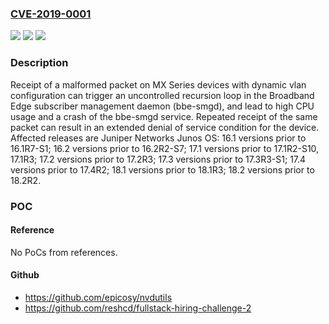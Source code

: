 ### [CVE-2019-0001](https://cve.mitre.org/cgi-bin/cvename.cgi?name=CVE-2019-0001)
![](https://img.shields.io/static/v1?label=Product&message=Junos%20OS&color=blue)
![](https://img.shields.io/static/v1?label=Version&message=16.116.1R7-S1%20&color=brighgreen)
![](https://img.shields.io/static/v1?label=Vulnerability&message=CWE-674%3A%20Uncontrolled%20Recursion&color=brighgreen)

### Description

Receipt of a malformed packet on MX Series devices with dynamic vlan configuration can trigger an uncontrolled recursion loop in the Broadband Edge subscriber management daemon (bbe-smgd), and lead to high CPU usage and a crash of the bbe-smgd service. Repeated receipt of the same packet can result in an extended denial of service condition for the device. Affected releases are Juniper Networks Junos OS: 16.1 versions prior to 16.1R7-S1; 16.2 versions prior to 16.2R2-S7; 17.1 versions prior to 17.1R2-S10, 17.1R3; 17.2 versions prior to 17.2R3; 17.3 versions prior to 17.3R3-S1; 17.4 versions prior to 17.4R2; 18.1 versions prior to 18.1R3; 18.2 versions prior to 18.2R2.

### POC

#### Reference
No PoCs from references.

#### Github
- https://github.com/epicosy/nvdutils
- https://github.com/reshcd/fullstack-hiring-challenge-2

